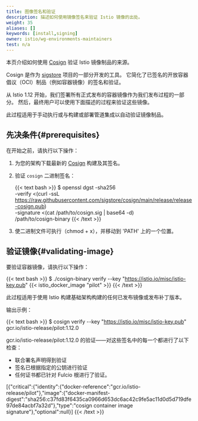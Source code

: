 ```yaml
---
title: 图像签名和验证
description: 描述如何使用镜像签名来验证 Istio 镜像的出处。
weight: 35
aliases: []
keywords: [install,signing]
owner: istio/wg-environments-maintainers
test: n/a
---
```


本页介绍如何使用 [Cosign](https://github.com/sigstore/cosign) 验证 Istio 镜像制品的来源。

Cosign 是作为 [sigstore](https://www.sigstore.dev) 项目的一部分开发的工具。
它简化了已签名的开放容器倡议（OCI）制品（例如容器镜像）的签名和验证。

从 Istio 1.12 开始，我们签署所有正式发布的容器镜像作为我们发布过程的一部分。
然后，最终用户可以使用下面描述的过程来验证这些镜像。

此过程适用于手动执行或与构建或部署管道集成以自动验证镜像制品。

## 先决条件{#prerequisites}

在开始之前，请执行以下操作：

1. 为您的架构下载最新的 [Cosign](https://github.com/sigstore/cosign/releases/latest) 构建及其签名。
1. 验证 `cosign` 二进制签名：

   {{< text bash >}}
$ openssl dgst -sha256 \
    -verify <(curl -ssL https://raw.githubusercontent.com/sigstore/cosign/main/release/release-cosign.pub) \
    -signature <(cat /path/to/cosign.sig | base64 -d) \
    /path/to/cosign-binary
    {{< /text >}}

1. 使二进制文件可执行（chmod + x），并移动到 'PATH' 上的一个位置。

## 验证镜像{#validating-image}

要验证容器镜像，请执行以下操作：

{{< text bash >}}
$ ./cosign-binary verify --key "https://istio.io/misc/istio-key.pub" {{< istio_docker_image "pilot" >}}
{{< /text >}}

此过程适用于使用 Istio 构建基础架构构建的任何已发布镜像或发布补丁版本。

输出示例：

{{< text bash >}}
$ cosign verify --key "https://istio.io/misc/istio-key.pub" gcr.io/istio-release/pilot:1.12.0


gcr.io/istio-release/pilot:1.12.0 的验证——对这些签名中的每一个都进行了以下检查：
  - 联合署名声明得到验证
  - 签名已根据指定的公钥进行验证
  - 任何证书都已针对 Fulcio 根进行了验证。

[{"critical":{"identity":{"docker-reference":"gcr.io/istio-release/pilot"},"image":{"docker-manifest-digest":"sha256:c37fd83f6435ca0966d653dc6ac42c9fe5ac11d0d5d719dfe97de84acbf7a32d"},"type":"cosign container image signature"},"optional":null}]
{{< /text >}}

